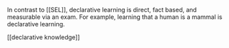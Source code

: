 In contrast to [[SEL]], declarative learning is direct, fact based, and measurable via an exam. For example, learning that a human is a mammal is declarative learning.

[[declarative knowledge]]